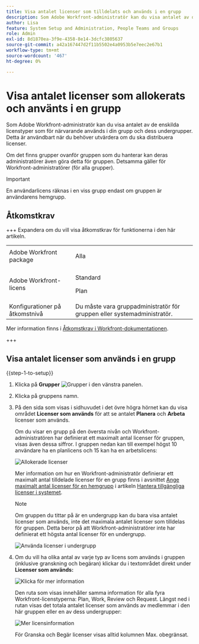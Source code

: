 ```yaml
---
title: Visa antalet licenser som tilldelats och används i en grupp
description: Som Adobe Workfront-administratör kan du visa antalet av de enskilda licenstyper som för närvarande används i din grupp och dess undergrupper. Detta är användbart när du behöver utvärdera om du ska distribuera licenser.
author: Lisa
feature: System Setup and Administration, People Teams and Groups
role: Admin
exl-id: 8d1870ea-3f9e-4358-8e14-3dcfc3805637
source-git-commit: a42a167447d2f11b5502e4a0953b5e7eec2e67b1
workflow-type: tm+mt
source-wordcount: '467'
ht-degree: 0%

---
```


# Visa antalet licenser som allokerats och använts i en grupp

Som Adobe Workfront-administratör kan du visa antalet av de enskilda licenstyper som för närvarande används i din grupp och dess undergrupper. Detta är användbart när du behöver utvärdera om du ska distribuera licenser.

Om det finns grupper ovanför gruppen som du hanterar kan deras administratörer även göra detta för gruppen. Detsamma gäller för Workfront-administratörer (för alla grupper).

>[!IMPORTANT]
>
>En användarlicens räknas i en viss grupp endast om gruppen är användarens hemgrupp.

## Åtkomstkrav

+++ Expandera om du vill visa åtkomstkrav för funktionerna i den här artikeln.

<table style="table-layout:auto"> 
 <col> 
 <col> 
 <tbody> 
  <tr> 
   <td>Adobe Workfront package</td> 
   <td><p>Alla</p></td> 
  </tr> 
  <tr> 
   <td>Adobe Workfront-licens</td> 
   <td><p>Standard</p>
       <p>Plan</p></td>
  </tr>
  <tr> 
   <td>Konfigurationer på åtkomstnivå</td> 
   <td>Du måste vara gruppadministratör för gruppen eller systemadministratör.</td>
  </tr>
 </tbody> 
</table>

Mer information finns i [Åtkomstkrav i Workfront-dokumentationen](/help/quicksilver/administration-and-setup/add-users/access-levels-and-object-permissions/access-level-requirements-in-documentation.md).

+++

## Visa antalet licenser som används i en grupp

{{step-1-to-setup}}

1. Klicka på **Grupper** ![Grupper](assets/groups-icon.png) i den vänstra panelen.

1. Klicka på gruppens namn.
1. På den sida som visas i sidhuvudet i det övre högra hörnet kan du visa området **Licenser som används** för att se antalet **Planera** och **Arbeta** licenser som används.

   Om du visar en grupp på den översta nivån och Workfront-administratören har definierat ett maximalt antal licenser för gruppen, visas även dessa siffror. I gruppen nedan kan till exempel högst 10 användare ha en planlicens och 15 kan ha en arbetslicens:

   ![Allokerade licenser](assets/licenses-used-allocated.png)

   Mer information om hur en Workfront-administratör definierar ett maximalt antal tilldelade licenser för en grupp finns i avsnittet [Ange maximalt antal licenser för en hemgrupp](../../../administration-and-setup/get-started-wf-administration/manage-available-licenses-in-your-system.md#set) i artikeln [Hantera tillgängliga licenser i systemet](../../../administration-and-setup/get-started-wf-administration/manage-available-licenses-in-your-system.md).

   >[!NOTE]
   >
   >Om gruppen du tittar på är en undergrupp kan du bara visa antalet licenser som används, inte det maximala antalet licenser som tilldelas för gruppen. Detta beror på att Workfront-administratörer inte har definierat ett högsta antal licenser för en undergrupp.
   >
   >![Använda licenser i undergrupp](assets/subgroup-used-licenses-only.png)
   >

1. Om du vill ha olika antal av varje typ av licens som används i gruppen (inklusive granskning och begäran) klickar du i textområdet direkt under **Licenser som används:**

   ![Klicka för mer information](assets/click-text-to-see-more.png)

   Den ruta som visas innehåller samma information för alla fyra Workfront-licenstyperna: Plan, Work, Review och Request. Längst ned i rutan visas det totala antalet licenser som används av medlemmar i den här gruppen eller en av dess undergrupper:

   ![Mer licensinformation](assets/more-license-info.png)

   För Granska och Begär licenser visas alltid kolumnen Max. obegränsat.

